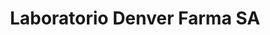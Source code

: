 ---
title: "Laboratorio Denver Farma SA"
url: /munro/laboratorio-denver-farma-sa/
shop: cosméticos
---